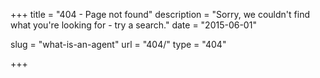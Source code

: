 +++
title = "404 - Page not found"
description = "Sorry, we couldn't find what you're looking for - try a search."
date = "2015-06-01"

slug = "what-is-an-agent"
url = "404/"
type = "404"

+++